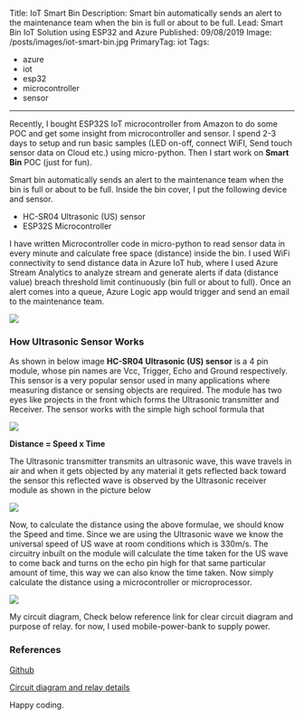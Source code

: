 Title: IoT Smart Bin
Description: Smart bin automatically sends an alert to the maintenance team when the bin is full or about to be full.
Lead: Smart Bin IoT Solution using ESP32 and Azure
Published: 09/08/2019
Image: /posts/images/iot-smart-bin.jpg
PrimaryTag: iot
Tags:
  - azure
  - iot
  - esp32
  - microcontroller
  - sensor
---
Recently, I bought ESP32S IoT microcontroller from Amazon to do some POC and get some insight from microcontroller and sensor. I spend 2-3 days to setup and run basic samples (LED on-off, connect WiFI, Send touch sensor data on Cloud etc.) using micro-python. Then I start work on **Smart Bin** POC (just for fun).

Smart bin automatically sends an alert to the maintenance team when the bin is full or about to be full. Inside the bin cover, I put the following device and sensor.

- HC-SR04 Ultrasonic (US) sensor
- ESP32S Microcontroller

I have written Microcontroller code in micro-python to read sensor data in every minute and calculate free space (distance) inside the bin. I used WiFi connectivity to send distance data in Azure IoT hub, where I used Azure Stream Analytics to analyze stream and generate alerts if data (distance value) breach threshold limit continuously (bin full or about to full). Once an alert comes into a queue, Azure Logic app would trigger and send an email to the maintenance team.

<img src="/posts/images/iot-smart-bin-diagram.png">


### How Ultrasonic Sensor Works

As shown in below image **HC-SR04 Ultrasonic (US) sensor** is a 4 pin module, whose pin names are Vcc, Trigger, Echo and Ground respectively. This sensor is a very popular sensor used in many applications where measuring distance or sensing objects are required. The module has two eyes like projects in the front which forms the Ultrasonic transmitter and Receiver. The sensor works with the simple high school formula that

<img src="/posts/images/iot-smart-bin-sensor.png">

**Distance = Speed x Time**

The Ultrasonic transmitter transmits an ultrasonic wave, this wave travels in air and when it gets objected by any material it gets reflected back toward the sensor this reflected wave is observed by the Ultrasonic receiver module as shown in the picture below

<img src="/posts/images/iot-smart-bin-sensor2.png">

Now, to calculate the distance using the above formulae, we should know the Speed and time. Since we are using the Ultrasonic wave we know the universal speed of US wave at room conditions which is 330m/s. The circuitry inbuilt on the module will calculate the time taken for the US wave to come back and turns on the echo pin high for that same particular amount of time, this way we can also know the time taken. Now simply calculate the distance using a microcontroller or microprocessor.

<img src="/posts/images/iot-smart-bin-setup.jpg">

My circuit diagram, Check below reference link for clear circuit diagram and purpose of relay. for now, I used mobile-power-bank to supply power.



### References

[Github](https://github.com/PankajRawat333/SmartBin)

[Circuit diagram and relay details](https://www.bing.com/search?q=Circuit+diagram+and+relay+details+for+ecs32+and+ultrasonic+sensor&cvid=67d2ad7c489241f7aff06a881d23b23b&aqs=edge..69i57.10806j0j4&FORM=ANAB01&PC=U531)


Happy coding.